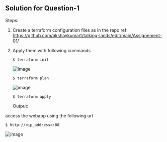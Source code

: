 ## Solution for Question-1

Steps:

1. Create a terraform configuration files as in the repo 
   ref: https://github.com/akshaykumart/talking-lands/edit/main/Assignement-01/

2. Apply them with following commands

   `$ terraform init`

   ![image](https://github.com/user-attachments/assets/db9861a6-8394-4251-9609-f4cfbb36cac0)

   `$ terraform plan `

   ![image](https://github.com/user-attachments/assets/7e86d42c-740a-4bea-97b2-11ccd86cd29e)

   `$ terraform apply`

   Output:

  access the webapp using the following url 

  ` $ http://<ip_address>:80 `

  ![image](https://github.com/user-attachments/assets/ce0636b4-840c-4bc7-ab7e-e36a68e072b4)

